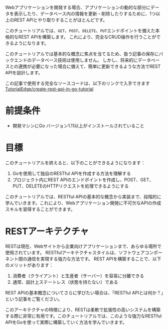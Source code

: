 Webアプリケーションを開発する場合、アプリケーションの動的な部分にデータを表示したり、データベース内の情報を更新・削除したりするために、1つ以上のREST APIとやり取りすることがほとんどです。

このチュートリアルでは、`GET`、`POST`、`DELETE`、`PUT`エンドポイントを備えた本格的なREST APIを構築します。
これにより、完全なCRUD操作を行うことができるようになります。

このチュートリアルでは基本的な概念に焦点を当てるため、扱う記事の保存にバックエンドのデータベース技術は使用しません。
しかし、将来的にデータベースとの連携が必要になった場合に備えて、簡単に更新できるような方法でREST APIを設計します。

この記事で使用する完全なソースコードは、以下のリンクで入手できます
[TutorialEdge/create-rest-api-in-go-tutorial](https://github.com/TutorialEdge/create-rest-api-in-go-tutorial)

# 前提条件

- 開発マシンにGo バージョン1.11以上がインストールされていること

# 目標
このチュートリアルを終えると、以下のことができるようになります：

1. Goを使用して独自のRESTful APIを作成する方法を理解する
2. プロジェクト内にREST APIのエンドポイントを作成し、POST、GET、PUT、DELETEのHTTPリクエストを処理できるようにする

このチュートリアルでは、RESTful APIの基本的な概念から実装まで、段階的に学んでいきます。これにより、Webアプリケーション開発に不可欠なAPIの作成スキルを習得することができます。

# RESTアーキテクチャ

RESTは現在、Webサイトから企業向けアプリケーションまで、あらゆる場所で使用されています。
RESTfulアーキテクチャスタイルは、ソフトウェアコンポーネント間の通信を実現する強力な方法です。
REST APIを構築することで、以下のメリットがあります：

1. 消費者（クライアント）と生産者（サーバー）を容易に分離できる
2. 通常、設計上ステートレス（状態を持たない）である

REST APIの基本概念についてさらに学びたい場合は、「RESTful APIとは何か？」という記事をご覧ください。

このアーキテクチャの特徴により、RESTは柔軟で拡張性の高いシステムを構築する際に非常に有用です。このチュートリアルでは、このような強力なRESTful APIをGoを使って実際に構築していく方法を学んでいきます。